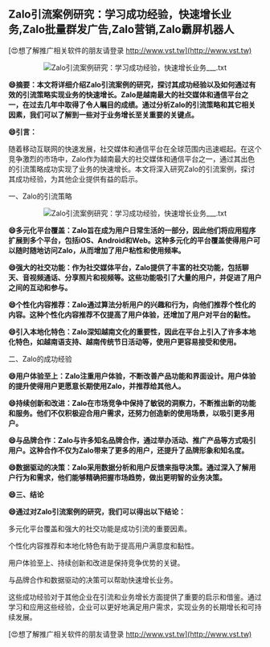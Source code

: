 ## **Zalo引流案例研究：学习成功经验，快速增长业务,Zalo批量群发广告,Zalo营销,Zalo霸屏机器人**

[😍想了解推广相关软件的朋友请登录 http://www.vst.tw](http://www.vst.tw)

 <center><img src="https://vst.tw/MP4/tuiguang/png/3.png" alt="Zalo引流案例研究：学习成功经验，快速增长业务___.txt"></center>

**😄摘要：本文将详细介绍Zalo引流案例的研究，探讨其成功经验以及如何通过有效的引流策略实现业务的快速增长。Zalo是越南最大的社交媒体和通信平台之一，在过去几年中取得了令人瞩目的成绩。通过分析Zalo的引流策略和其它相关因素，我们可以了解到一些对于业务增长至关重要的关键点。**

**😄引言：**

随着移动互联网的快速发展，社交媒体和通信平台在全球范围内迅速崛起。在这个竞争激烈的市场中，Zalo作为越南最大的社交媒体和通信平台之一，通过其出色的引流策略成功实现了业务的快速增长。本文将深入研究Zalo的引流案例，探讨其成功经验，为其他企业提供有益的启示。

一、Zalo的引流策略

 <center><img src="https://vst.tw/MP4/tuiguang/png/5.png" alt="Zalo引流案例研究：学习成功经验，快速增长业务___.txt"></center>

**😄多元化平台覆盖：Zalo旨在成为用户日常生活的一部分，因此他们将应用程序扩展到多个平台，包括iOS、Android和Web。这种多元化的平台覆盖使得用户可以随时随地访问Zalo，从而增加了用户粘性和使用频率。**

**😄强大的社交功能：作为社交媒体平台，Zalo提供了丰富的社交功能，包括聊天、音视频通话、分享照片和视频等。这些功能吸引了大量的用户，并促进了用户之间的互动和参与。**

**😄个性化内容推荐：Zalo通过算法分析用户的兴趣和行为，向他们推荐个性化的内容。这种个性化内容推荐不仅提高了用户体验，还增加了用户对平台的黏性。**

**😄引入本地化特色：Zalo深知越南文化的重要性，因此在平台上引入了许多本地化特色，如越南语支持、越南传统节日活动等，使用户更容易接受和使用。**

二、Zalo的成功经验

**😄用户体验至上：Zalo注重用户体验，不断改善产品功能和界面设计。用户体验的提升使得用户更愿意长期使用Zalo，并推荐给其他人。**

**😄持续创新和改进：Zalo在市场竞争中保持了敏锐的洞察力，不断推出新的功能和服务。他们不仅积极迎合用户需求，还努力创造新的使用场景，以吸引更多用户。**

**😄与品牌合作：Zalo与许多知名品牌合作，通过举办活动、推广产品等方式吸引用户。这种合作不仅为Zalo带来了更多的用户，还提升了品牌形象和知名度。**

**😄数据驱动的决策：Zalo采用数据分析和用户反馈来指导决策。通过深入了解用户行为和需求，他们能够精确把握市场趋势，做出更明智的业务决策。**

**😄三、结论**

**😄通过对Zalo引流案例的研究，我们可以得出以下结论：**

多元化平台覆盖和强大的社交功能是成功引流的重要因素。

个性化内容推荐和本地化特色有助于提高用户满意度和黏性。

用户体验至上、持续创新和改进是保持竞争优势的关键。

与品牌合作和数据驱动的决策可以帮助快速增长业务。

这些成功经验对于其他企业在引流和业务增长方面提供了重要的启示和借鉴。通过学习和应用这些经验，企业可以更好地满足用户需求，实现业务的长期增长和可持续发展。

[😍想了解推广相关软件的朋友请登录 http://www.vst.tw](http://www.vst.tw)



